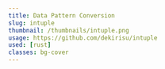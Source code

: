```yaml
---
title: Data Pattern Conversion
slug: intuple
thumbnail: /thumbnails/intuple.png
usage: https://github.com/dekirisu/intuple
used: [rust]
classes: bg-cover
---
```

